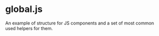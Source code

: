 # global.js
An example of structure for JS components and a set of most common used helpers for them. 
